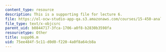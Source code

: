 ```yaml
---
content_type: resource
description: This is a supporting file for lecture 6.
file: https://ol-ocw-studio-app-qa.s3.amazonaws.com/courses/15-450-analytics-of-finance-fall-2010/75ee484f5c11d0d0f2204a0f8a64cb8a_supp06.m
file_type: text/x-objcsrc
parent_uid: b0844717-3fca-1706-a0f8-b2830b3598fa
resourcetype: Other
title: supp06.m
uid: 75ee484f-5c11-d0d0-f220-4a0f8a64cb8a
---
```

